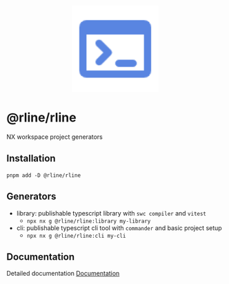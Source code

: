 <div align="center">
  <img src="https://raw.githubusercontent.com/rbrightline/common/refs/heads/main/libs/rline/favicon.png" alt="Logo" width="200"/>
</div>

# @rline/rline

NX workspace project generators

## Installation

```shell
pnpm add -D @rline/rline
```

## Generators

- library: publishable typescript library with `swc compiler` and `vitest`
  - `npx nx g @rline/rline:library my-library`
- cli: publishable typescript cli tool with `commander` and basic project setup
  - `npx nx g @rline/rline:cli my-cli`

## Documentation

Detailed documentation [Documentation](https://rbrightline.github.io/common/rline/)
